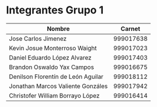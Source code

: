 # Integrantes Grupo 1

| Nombre                                      | Carnet     |
|---------------------------------------------|------------|
| Jose Carlos Jimenez                         | 999017638  |
| Kevin Josue Monterroso Waight               | 999017023  |
| Daniel Eduardo López Alvarez                | 999017403  |
| Brandon Oswaldo Yax Campos                  | 999016675  |
| Denilson Florentín de León Aguilar          | 999018112  |
| Jonathan Marcos Valiente Gonzáles           | 999017942  |
| Christofer William Borrayo López            | 999016414  |
